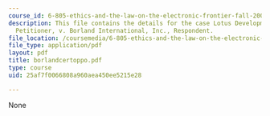 ```yaml
---
course_id: 6-805-ethics-and-the-law-on-the-electronic-frontier-fall-2005
description: This file contains the details for the case Lotus Development Corporation,
  Petitioner, v. Borland International, Inc., Respondent.
file_location: /coursemedia/6-805-ethics-and-the-law-on-the-electronic-frontier-fall-2005/25af7f0066808a960aea450ee5215e28_borlandcertoppo.pdf
file_type: application/pdf
layout: pdf
title: borlandcertoppo.pdf
type: course
uid: 25af7f0066808a960aea450ee5215e28

---
```

None